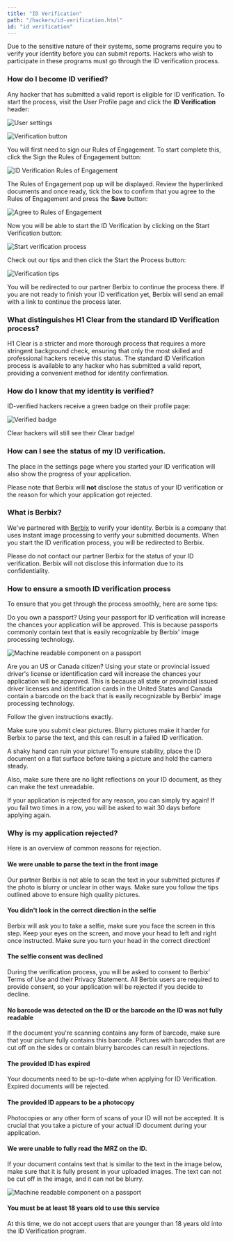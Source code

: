 ```yaml
---
title: "ID Verification"
path: "/hackers/id-verification.html"
id: "id verification"
---
```


Due to the sensitive nature of their systems, some programs require you to verify your identity before you can submit reports. Hackers who wish to participate in these programs must go through the ID verification process.

### How do I become ID verified?

Any hacker that has submitted a valid report is eligible for ID verification. To start the process, visit the User Profile page and click the **ID Verification** header:

![User settings](/images/id-verification-1.png)

![Verification button](/images/id-verification-2.png)

You will first need to sign our Rules of Engagement. To start complete this, click the Sign the Rules of Engagement button:

![ID Verification Rules of Engagement](/images/id-verification-4.png)

The Rules of Engagement pop up will be displayed. Review the hyperlinked documents and once ready, tick the box to confirm that you agree to the Rules of Engagement and press the **Save** button:

![Agree to Rules of Engagement](/images/id-verification-5.png)

Now you will be able to start the ID Verification by clicking on the Start Verification button:

![Start verification process](/images/id-verification-6.png)

Check out our tips and then click the Start the Process button:

![Verification tips](/images/id-verification-7.png)

You will be redirected to our partner Berbix to continue the process there. If you are not ready to finish your ID verification yet, Berbix will send an email with a link to continue the process later.

### What distinguishes H1 Clear from the standard ID Verification process?

H1 Clear is a stricter and more thorough process that requires a more stringent background check, ensuring that only the most skilled and professional hackers receive this status. The standard ID Verification process is available to any hacker who has submitted a valid report, providing a convenient method for identity confirmation.

### How do I know that my identity is verified?

ID-verified hackers receive a green badge on their profile page:

![Verified badge](/images/id-verification-3.png)

Clear hackers will still see their Clear badge!

### How can I see the status of my ID verification.

The place in the settings page where you started your ID verification will also show the progress of your application.

Please note that Berbix will **not** disclose the status of your ID verification or the reason for which your application got rejected.

### What is Berbix?

We've partnered with [Berbix](https://www.berbix.com/) to verify your identity. Berbix is a company that uses instant image processing to verify your submitted documents. When you start the ID verification process, you will be redirected to Berbix.

Please do not contact our partner Berbix for the status of your ID verification. Berbix will not disclose this information due to its confidentiality.

### How to ensure a smooth ID verification process

To ensure that you get through the process smoothly, here are some tips:

Do you own a passport? Using your passport for ID verification will increase the chances your application will be approved. This is because passports commonly contain text that is easily recognizable by Berbix' image processing technology.

![Machine readable component on a passport](/images/id-verification-passport-example.png)

Are you an US or Canada citizen? Using your state or provincial issued driver's license or identification card will increase the chances your application will be approved. This is because all state or provincial issued driver licenses and identification cards in the United States and Canada contain a barcode on the back that is easily recognizable by Berbix' image processing technology.

Follow the given instructions exactly.

Make sure you submit clear pictures. Blurry pictures make it harder for Berbix to parse the text, and this can result in a failed ID verification.

A shaky hand can ruin your picture! To ensure stability, place the ID document on a flat surface before taking a picture and hold the camera steady.

Also, make sure there are no light reflections on your ID document, as they can make the text unreadable.

If your application is rejected for any reason, you can simply try again! If you fail two times in a row, you will be asked to wait 30 days before applying again.

### Why is my application rejected?

Here is an overview of common reasons for rejection.

#### We were unable to parse the text in the front image

Our partner Berbix is not able to scan the text in your submitted pictures if the photo is blurry or unclear in other ways. Make sure you follow the tips outlined above to ensure high quality pictures.

#### You didn't look in the correct direction in the selfie

Berbix will ask you to take a selfie, make sure you face the screen in this step. Keep your eyes on the screen, and move your head to left and right once instructed. Make sure you turn your head in the correct direction!

#### The selfie consent was declined

During the verification process, you will be asked to consent to Berbix' Terms of Use and their Privacy Statement. All Berbix users are required to provide consent, so your application will be rejected if you decide to decline.

#### No barcode was detected on the ID or the barcode on the ID was not fully readable

If the document you're scanning contains any form of barcode, make sure that your picture fully contains this barcode. Pictures with barcodes that are cut off on the sides or contain blurry barcodes can result in rejections.

#### The provided ID has expired

Your documents need to be up-to-date when applying for ID Verification. Expired documents will be rejected.

#### The provided ID appears to be a photocopy

Photocopies or any other form of scans of your ID will not be accepted. It is crucial that you take a picture of your actual ID document during your application.

#### We were unable to fully read the MRZ on the ID.

If your document contains text that is similar to the text in the image below, make sure that it is fully present in your uploaded images. The text can not be cut off in the image, and it can not be blurry.

![Machine readable component on a passport](/images/id-verification-passport-example.png)

#### You must be at least 18 years old to use this service

At this time, we do not accept users that are younger than 18 years old into the ID Verification program.

